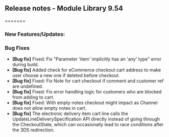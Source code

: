
## Release notes - Module Library 9.54
=======

### New Features/Updates:

### Bug Fixes

* **[Bug fix]** Fixed: Fix "Parameter 'item' implicitly has an 'any' type" error during build.
* **[Bug fix]** Added check for eCommerce checkout cart address to make user choose a new one if deleted before checkout.
* **[Bug fix]** Fixed: Fix Note for cart checkout if comment and customer ref are undefined.
* **[Bug fix]** Fixed: Fix error handling logic for customers who are blocked from adding to cart.
* **[Bug fix]** Fixed: With empty notes checkout might impact as Channel does not allow empty notes in cart.
* **[Bug fix]** The electronic delivery item cart line calls the UpdateLineDeliverySpecification API directly instead of going through the CheckoutState, which can occasionally lead to race conditions after the 3DS redirection.
